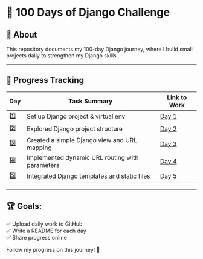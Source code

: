 # 🚀 100 Days of Django Challenge

## 📌 About
This repository documents my 100-day Django journey, where I build small projects daily to strengthen my Django skills.

---

## 📅 Progress Tracking

| Day  | Task Summary                                          | Link to Work |
|------|------------------------------------------------------|-------------|
| 1️⃣  | Set up Django project & virtual env                  | [Day 1](./Day_1/) |
| 2️⃣  | Explored Django project structure                   | [Day 2](./Day_2/) |
| 3️⃣  | Created a simple Django view and URL mapping       | [Day 3](./Day_3/) |
| 4️⃣  | Implemented dynamic URL routing with parameters    | [Day 4](./Day_4/) |
| 5️⃣  | Integrated Django templates and static files       | [Day 5](./Day_5/) |

---

## 🏆 Goals:
✅ Upload daily work to GitHub  
✅ Write a README for each day  
✅ Share progress online  

Follow my progress on this journey! 🚀  

